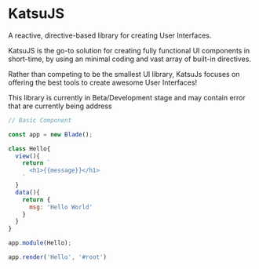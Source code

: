 # KatsuJS

A reactive, directive-based library for creating User Interfaces.

KatsuJS is the go-to solution for creating fully functional UI components in short-time, by using an minimal coding and vast array of built-in directives.

Rather than competing to be the smallest UI library, KatsuJs focuses on offering the best tools to create awesome User Interfaces!


This library is currently in Beta/Development stage and may contain error that are currently being address



```javascript
// Basic Component

const app = new Blade();

class Hello{
  view(){
    return `
      <h1>{{message}}</h1>
    `
  }
  data(){
    return {
      msg: 'Hello World'
    }
  }
}

app.module(Hello);

app.render('Hello', '#root')

```
